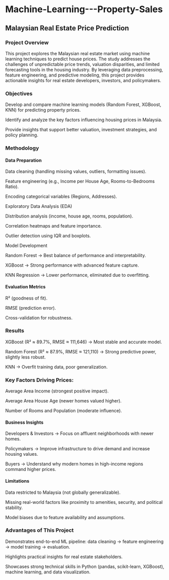 # Machine-Learning---Property-Sales 
## Malaysian Real Estate Price Prediction
### Project Overview

This project explores the Malaysian real estate market using machine learning techniques to predict house prices.
The study addresses the challenges of unpredictable price trends, valuation disparities, and limited forecasting tools in the housing industry.
By leveraging data preprocessing, feature engineering, and predictive modeling, this project provides actionable insights for real estate developers, investors, and policymakers.

### Objectives

Develop and compare machine learning models (Random Forest, XGBoost, KNN) for predicting property prices.

Identify and analyze the key factors influencing housing prices in Malaysia.

Provide insights that support better valuation, investment strategies, and policy planning.

### Methodology

#### Data Preparation

Data cleaning (handling missing values, outliers, formatting issues).

Feature engineering (e.g., Income per House Age, Rooms-to-Bedrooms Ratio).

Encoding categorical variables (Regions, Addresses).

Exploratory Data Analysis (EDA)

Distribution analysis (income, house age, rooms, population).

Correlation heatmaps and feature importance.

Outlier detection using IQR and boxplots.

Model Development

Random Forest → Best balance of performance and interpretability.

XGBoost → Strong performance with advanced feature capture.

KNN Regression → Lower performance, eliminated due to overfitting.

#### Evaluation Metrics

R² (goodness of fit).

RMSE (prediction error).

Cross-validation for robustness.

### Results

XGBoost (R² ≈ 89.7%, RMSE ≈ 111,646) → Most stable and accurate model.

Random Forest (R² ≈ 87.9%, RMSE ≈ 121,110) → Strong predictive power, slightly less robust.

KNN → Overfit training data, poor generalization.

### Key Factors Driving Prices:

Average Area Income (strongest positive impact).

Average Area House Age (newer homes valued higher).

Number of Rooms and Population (moderate influence).

#### Business Insights

Developers & Investors → Focus on affluent neighborhoods with newer homes.

Policymakers → Improve infrastructure to drive demand and increase housing values.

Buyers → Understand why modern homes in high-income regions command higher prices.

#### Limitations

Data restricted to Malaysia (not globally generalizable).

Missing real-world factors like proximity to amenities, security, and political stability.

Model biases due to feature availability and assumptions.

### Advantages of This Project

Demonstrates end-to-end ML pipeline: data cleaning → feature engineering → model training → evaluation.

Highlights practical insights for real estate stakeholders.

Showcases strong technical skills in Python (pandas, scikit-learn, XGBoost), machine learning, and data visualization.
